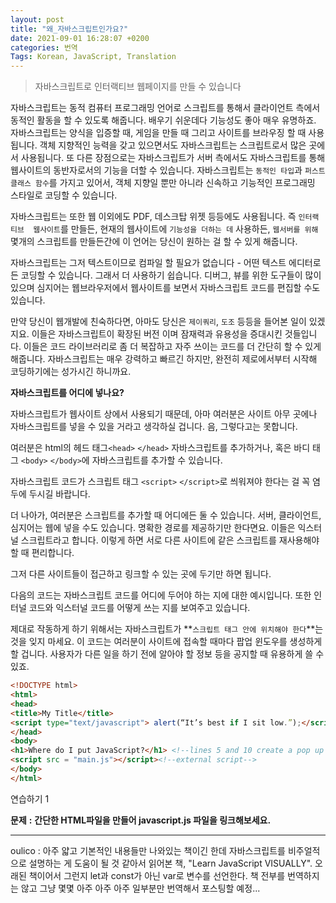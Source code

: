 ```yaml
---
layout: post
title: "왜_자바스크립트인가요?"
date: 2021-09-01 16:28:07 +0200
categories: 번역
Tags: Korean, JavaScript, Translation
---
```


> 자바스크립트로 인터랙티브 웹페이지를 만들 수 있습니다

자바스크립트는 동적 컴퓨터 프로그래밍 언어로 스크립트를 통해서 클라이언트 측에서  동적인 활동을 할 수 있도록 해줍니다. 배우기 쉬운데다 기능성도 좋아 매우 유명하죠. 자바스크립트는 양식을 입증할 때, 게임을  만들 때 그리고 사이트를 브라우징 할 때 사용됩니다. 객체 지향적인 능력을 갖고 있으면서도 자바스크립트는 스크립트로서 많은 곳에서 사용됩니다. 또 다른 장점으로는 자바스크립트가 서버 측에서도 자바스크립트를 통해 웹사이트의 동반자로서의 기능을 더할 수  있습니다. 자바스크립트는 `동적인 타입`과 `퍼스트 클래스 함수`를 가지고 있어서, 객체 지향일 뿐만 아니라 신속하고 기능적인 프로그래밍 스타일로 코딩할 수 있습니다. 

자바스크립트는 또한 웹 이외에도 PDF, 데스크탑 위젯 등등에도 사용됩니다. 즉 `인터랙티브  웹사이트`를 만들든, 현재의 웹사이트에 `기능성을 더하는 데` 사용하든, `웹서버를 위해` 몇개의 스크립트를 만들든간에 이 언어는 당신이  원하는 걸 할 수 있게 해줍니다.

 

 자바스크립트는 그저 텍스트이므로 컴파일 할 필요가 없습니다 - 어떤 텍스트 에디터로든 코딩할 수 있습니다. 그래서 더 사용하기 쉽습니다. 디버그, 뷰를 위한 도구들이 많이 있으며 심지어는 웹브라우저에서 웹사이트를 보면서 자바스크립트 코드를 편집할 수도 있습니다.

 

 만약 당신이 웹개발에 친숙하다면, 아마도 당신은 `제이쿼리`, `도조` 등등을 들어본  일이 있겠지요. 이들은 자바스크립트이 확장된 버전 이며 잠재력과 유용성을 증대시킨 것들입니다. 이들은 코드 라이브러리로 좀 더 복잡하고 자주 쓰이는 코드를 더 간단히 할 수 있게 해줍니다. 자바스크립트는 매우 강력하고 빠르긴 하지만, 완전히 제로에서부터 시작해 코딩하기에는 성가시긴 하니까요.

 

**자바스크립트를 어디에 넣나요?**

 

 자바스크립트가 웹사이트 상에서 사용되기 때문데, 아마 여러분은 사이트 아무 곳에나 자바스크립트를 넣을 수 있을 거라고 생각하실 겁니다. 음, 그렇다고는 못합니다.

여러분은 html의 헤드 태그`<head>` `</head>` 자바스크립트를 추가하거나, 혹은 바디 태그 `<body>` `</body>`에 자바스크립트를 추가할 수 있습니다.

 자바스크립트 코드가 스크립트 태그 `<script>` `</script>`로 씌워져야 한다는 걸 꼭 염두에 두시길 바랍니다.

더 나아가, 여러분은 스크립트를 추가할 때 어디에든 둘 수 있습니다. 서버,  클라이언트, 심지어는 웹에 넣을 수도 있습니다. 명확한 경로를 제공하기만 한다면요. 이들은 익스터널 스크립트라고 합니다. 이렇게  하면 서로 다른 사이트에 같은 스크립트를 재사용해야할 때 편리합니다.

 그저 다른 사이트들이 접근하고 링크할 수 있는 곳에 두기만 하면 됩니다.

다음의 코드는 자바스크립트 코드를 어디에 두어야 하는 지에 대한 예시입니다. 또한 인터널 코드와 익스터널 코드를 어떻게 쓰는 지를 보여주고 있습니다.

 제대로 작동하게 하기 위해서는 자바스크립트가 **`스크립트 태그 안에 위치해야 한다`**는 것을 잊지 마세요. 이 코드는 여러분이 사이트에 접속할 때마다 팝업 윈도우를 생성하게 할 겁니다. 사용자가 다른 일을 하기 전에 알아야 할 정보 등을 공지할 때 유용하게 쓸 수 있죠.

 

```html
<!DOCTYPE html>
<html> 
<head> 
<title>My Title</title>
<script type="text/javascript"> alert(“It’s best if I sit low.”);</script> 
</head>
<body> 
<h1>Where do I put JavaScript?</h1> <!--lines 5 and 10 create a pop up with a message--> 
<script src = "main.js"></script><!--external script--> 
</body> 
</html> 
```

 

연습하기 1



**문제** **:** **간단한 HTML파일을 만들어 javascript.js 파일을 링크해보세요.**





---

oulico : 아주 얇고 기본적인 내용들만 나와있는 책이긴 한데 자바스크립트를 비주얼적으로 설명하는 게 도움이 될 것 같아서 읽어본 책, "Learn JavaScript VISUALLY". 오래된 책이어서 그런지 let과 const가 아닌 var로 변수를 선언한다. 책 전부를 번역하지는 않고 그냥 몇몇 아주 아주 아주 일부분만 번역해서 포스팅할 예정...